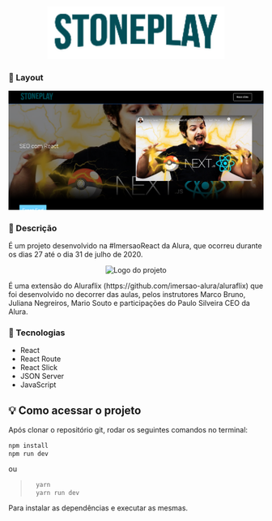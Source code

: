 <p align="center">
  <img alt="Logo Stoneplay" width="350px" src="https://github.com/RaianePedra/Stoneplay/blob/master/src/assets/img/LOGO.png?raw=true" />
</p>

### 📌 Layout 
<p align="center"> <img alt="Layout" width="650px" src="https://github.com/RaianePedra/Stoneplay/blob/master/src/assets/img/Captura%20de%20Tela%20(4).png?raw=true" /></p>
 
### 📝 Descrição
É um projeto desenvolvido na #ImersaoReact da Alura, que ocorreu durante os dias 27 até o dia 31 de julho de 2020.
<p align="center"><img alt="Logo do projeto" width="150px" src="https://www.alura.com.br/assets/img/imersoes/react/imersao-react-logo.1594044142.svg" /></p> É uma extensão do Aluraflix (https://github.com/imersao-alura/aluraflix) que foi desenvolvido no decorrer das aulas, pelos instrutores Marco Bruno, Juliana Negreiros, Mario Souto e participações do Paulo Silveira CEO da Alura.

###  🚀 Tecnologias
<ul><li>React</li>
    <li>React Route</li>
    <li>React Slick</li>
    <li>JSON Server</li>
    <li>JavaScript</li></ul>


 ## 💡 Como acessar o projeto
Após clonar o repositório git, rodar os seguintes comandos no terminal:

> 
	npm install 
	npm run dev

ou

>		yarn
>		yarn run dev

Para instalar as dependências e executar as mesmas.


